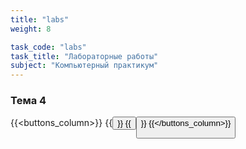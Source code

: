 ```yaml
---
title: "labs"
weight: 8

task_code: "labs"
task_title: "Лабораторные работы"
subject: "Компьютерный практикум"
---
```

  
### Тема 4

{{<buttons_column>}}
    {{<button text="Ссылка на Repl" link="https://replit.com/@DanilaIsaichev/CPSRT4Q1">}}
    {{<button text="Ссылка на Repl" link="https://replit.com/@DanilaIsaichev/CPSRT4Q2">}}
{{</buttons_column>}}